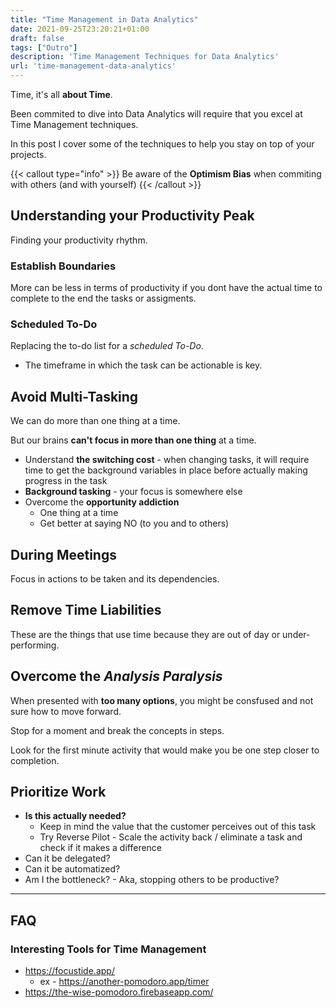 ```yaml
---
title: "Time Management in Data Analytics"
date: 2021-09-25T23:20:21+01:00
draft: false
tags: ["Outro"]
description: 'Time Management Techniques for Data Analytics'
url: 'time-management-data-analytics'
---
```


Time, it's all **about Time**.

Been commited to dive into Data Analytics will require that you excel at Time Management techniques. 

In this post I cover some of the techniques to help you stay on top of your projects.

{{< callout type="info" >}}
Be aware of the **Optimism Bias** when commiting with others (and with yourself)
{{< /callout >}}

## Understanding your Productivity Peak

Finding your productivity rhythm.

### Establish Boundaries

More can be less in terms of productivity if you dont have the actual time to complete to the end the tasks or assigments.

### Scheduled To-Do

Replacing the to-do list for a *scheduled To-Do*.

* The timeframe in which the task can be actionable is key.

## Avoid Multi-Tasking

We can do more than one thing at a time.

But our brains **can't focus in more than one thing** at a time.

* Understand **the switching cost** - when changing tasks, it will require time to get the background variables in place before actually making progress in the task
* **Background tasking** - your focus is somewhere else
* Overcome the **opportunity addiction** 
    - One thing at a time
    - Get better at saying NO (to you and to others)

## During Meetings

Focus in actions to be taken and its dependencies.

## Remove Time Liabilities

These are the things that use time because they are out of day or under-performing.

## Overcome the *Analysis Paralysis*

When presented with **too many options**, you might be consfused and not sure how to move forward.

Stop for a moment and break the concepts in steps.

Look for the first minute activity that would make you be one step closer to completion.

## Prioritize Work

* **Is this actually needed?** 
    - Keep in mind the value that the customer perceives out of this task <!-- Lean, VSM -->
    - Try Reverse Pilot - Scale the activity back / eliminate a task and check if it makes a difference 
* Can it be delegated?
* Can it be automatized?
* Am I the bottleneck? - Aka, stopping others to be productive?

---

## FAQ

### Interesting Tools for Time Management

* https://focustide.app/
    * ex - https://another-pomodoro.app/timer
* https://the-wise-pomodoro.firebaseapp.com/